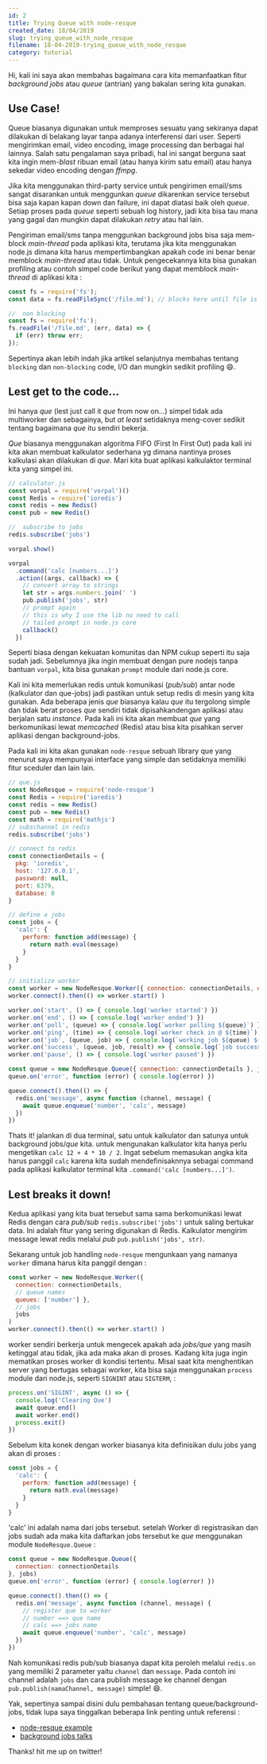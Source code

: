 ```yaml
---
id: 2
title: Trying Queue with node-resque
created_date: 18/04/2019
slug: trying_queue_with_node_resque
filename: 18-04-2019-trying_queue_with_node_resque
category: tutorial
---
```


Hi, kali ini saya akan membahas bagaimana cara kita memanfaatkan fitur *background jobs* atau *queue* (antrian) yang bakalan sering kita gunakan.

## Use Case!

Queue biasanya digunakan untuk memproses sesuatu yang sekiranya dapat dilakukan di belakang layar tanpa adanya interferensi dari user. Seperti mengirimkan email, video encoding, image processing dan berbagai hal lainnya. Salah satu pengalaman saya pribadi, hal ini sangat berguna saat kita ingin mem-*blast* ribuan email (atau hanya kirim satu email) atau hanya sekedar video encoding dengan *ffmpg*.

Jika kita menggunakan third-party service untuk pengirimen email/sms sangat disarankan untuk menggunkan *queue* dikarenkan service tersebut bisa saja kapan kapan down dan failure, ini dapat diatasi baik oleh *queue*. Setiap proses pada *queue* seperti sebuah log history, jadi kita bisa tau mana yang gagal dan mungkin dapat dilakukan *retry* atau hal lain.

Pengiriman email/sms tanpa menggunkan background jobs bisa saja mem-block *main-thread* pada aplikasi kita, terutama jika kita menggunakan node.js dimana kita harus mempertimbangkan apakah code ini benar benar memblock *main-thread* atau tidak. Untuk pengecekannya kita bisa gunakan profiling atau contoh simpel code berikut yang dapat memblock *main-thread* di aplikasi kita :

```js
const fs = require('fs');
const data = fs.readFileSync('/file.md'); // blocks here until file is read
```

```js
//  non blocking
const fs = require('fs');
fs.readFile('/file.md', (err, data) => {
  if (err) throw err;
});
```

Sepertinya akan lebih indah jika artikel selanjutnya membahas tentang `blocking` dan `non-blocking` code, I/O dan mungkin sedikit profiling 😄.

## Lest get to the code...

Ini hanya *que* (lest just call it *que* from now on...) simpel tidak ada multiworker dan sebagainya, but *at least* setidaknya meng-cover sedikit tentang bagaimana *que* itu sendiri bekerja.

*Que* biasanya menggunakan algoritma FIFO (First In First Out) pada kali ini kita akan membuat kalkulator sederhana yg dimana nantinya proses kalkulasi akan dilakukan di *que*. Mari kita buat aplikasi kalkulaktor terminal kita yang simpel ini.

```js
// calculator.js
const vorpal = require('vorpal')()
const Redis = require('ioredis')
const redis = new Redis()
const pub = new Redis()

//  subscribe to jobs
redis.subscribe('jobs')

vorpal.show()

vorpal
  .command('calc [numbers...]')
  .action((args, callback) => {
    // convert array to strings
    let str = args.numbers.join(' ')
    pub.publish('jobs', str)
    // prompt again
    // this is why I use the lib no need to call
    // tailed prompt in node.js core
    callback()
  })
```

Seperti biasa dengan kekuatan komunitas dan NPM cukup seperti itu saja sudah jadi. Sebelumnya jika ingin membuat dengan pure nodejs tanpa bantuan `vorpal`, kita bisa gunakan `prompt` module dari node.js core.

Kali ini kita memerlukan redis untuk komunikasi (*pub/sub*) antar node (kalkulator dan que-jobs) jadi pastikan untuk setup redis di mesin yang kita gunakan. Ada beberapa jenis *que* biasanya kalau *que* itu tergolong simple dan tidak berat proses *que* sendiri tidak dipisahkandengan aplikasi atau berjalan satu *instance*. Pada kali ini kita akan membuat *que* yang berkomunikasi lewat *memcached* (Redis) atau bisa kita pisahkan server aplikasi dengan background-jobs.

Pada kali ini kita akan gunakan `node-resque` sebuah library que yang menurut saya mempunyai interface yang simple dan setidaknya memiliki fitur sceduler dan lain lain.

```js
// que.js
const NodeResque = require('node-resque')
const Redis = require('ioredis')
const redis = new Redis()
const pub = new Redis()
const math = require('mathjs')
// subschannel in redis
redis.subscribe('jobs')

// connect to redis
const connectionDetails = {
  pkg: 'ioredis',
  host: '127.0.0.1',
  password: null,
  port: 6379,
  database: 0
}

// define a jobs
const jobs = {
  'calc': {
    perform: function add(message) {
      return math.eval(message)
    }
  }
}

// initialize worker
const worker = new NodeResque.Worker({ connection: connectionDetails, queues: ['number'] }, jobs)
worker.connect().then(() => worker.start() )

worker.on('start', () => { console.log('worker started') })
worker.on('end', () => { console.log('worker ended') })
worker.on('poll', (queue) => { console.log(`worker polling ${queue}`) })
worker.on('ping', (time) => { console.log(`worker check in @ ${time}`) })
worker.on('job', (queue, job) => { console.log(`working job ${queue} ${JSON.stringify(job)}`) })
worker.on('success', (queue, job, result) => { console.log(`job success ${queue} ${JSON.stringify(job)} >> ${result}`) })
worker.on('pause', () => { console.log('worker paused') })

const queue = new NodeResque.Queue({ connection: connectionDetails }, jobs)
queue.on('error', function (error) { console.log(error) })

queue.connect().then(() => {
  redis.on('message', async function (channel, message) {
    await queue.enqueue('number', 'calc', message)
  })
})
```

Thats it! jalankan di dua terminal, satu untuk kalkulator dan satunya untuk background jobs/*que* kita. untuk mengunakan kalkulator kita hanya perlu mengetikan `calc 12 + 4 * 10 / 2`. Ingat sebelum memasukan angka kita harus panggil `calc` karena kita sudah mendefinisaknnya sebagai command pada aplikasi kalkulator terminal kita `.command('calc [numbers...]')`.

## Lest breaks it down!

Kedua aplikasi yang kita buat tersebut sama sama berkomunikasi lewat Redis dengan cara *pub/sub* `redis.subscribe('jobs')` untuk saling bertukar data. Ini adalah fitur yang sering digunakan di Redis. Kalkulator mengirim message lewat redis melalui *pub* `pub.publish('jobs', str)`.

Sekarang untuk job handling `node-resque` mengunkaan yang namanya `worker` dimana harus kita panggil dengan :

```js
const worker = new NodeResque.Worker({
  connection: connectionDetails,
  // queue names
  queues: ['number'] },
  // jobs
  jobs
)
worker.connect().then(() => worker.start() )
```

worker sendiri berkerja untuk mengecek apakah ada *jobs/que* yang masih ketinggal atau tidak, jika ada maka akan di proses. Kadang kita juga ingin mematikan proses worker di kondisi tertentu. Misal saat kita menghentikan server yang bertugas sebagai worker, kita bisa saja menggunakan `process` module dari node.js, seperti `SIGNINT` atau `SIGTERM`, :

```js
process.on('SIGINT', async () => {
  console.log('Clearing Que')
  await queue.end()
  await worker.end()
  process.exit()
})
```

Sebelum kita konek dengan worker biasanya kita definisikan dulu jobs yang akan di proses :

```js
const jobs = {
  'calc': {
    perform: function add(message) {
      return math.eval(message)
    }
  }
}
```

'calc' ini adalah nama dari jobs tersebut. setelah Worker di registrasikan dan jobs sudah ada maka kita daftarkan jobs tersebut ke *que* menggunakan module `NodeResque.Queue` :

```js
const queue = new NodeResque.Queue({
  connection: connectionDetails
}, jobs)
queue.on('error', function (error) { console.log(error) })

queue.connect().then(() => {
  redis.on('message', async function (channel, message) {
    // register que to worker
    // number ==> que name
    // calc ==> jobs name
    await queue.enqueue('number', 'calc', message)
  })
})
```

Nah komunikasi redis pub/sub biasanya dapat kita peroleh melalui `redis.on` yang memiliki 2 parameter yaitu `channel` dan `message`. Pada contoh ini channel adalah `jobs` dan cara publish message ke channel dengan `pub.publish(namaChannel, message)` simple! 😄.

Yak, sepertinya sampai disini dulu pembahasan tentang queue/background-jobs, tidak lupa saya tinggalkan beberapa link penting untuk referensi :

- [node-resque example](https://github.com/taskrabbit/node-resque/tree/master/examples)
- [background jobs talks](https://youtu.be/NNTsHzER31I)

Thanks! hit me up on twitter!
